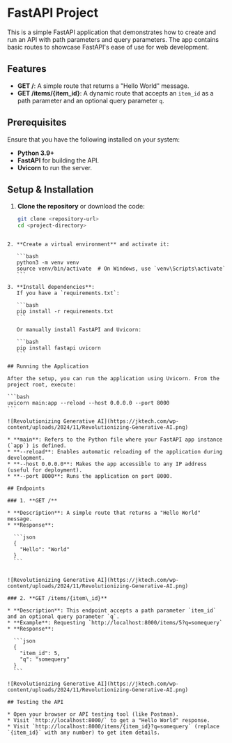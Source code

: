 
# FastAPI Project

This is a simple FastAPI application that demonstrates how to create and run an API with path parameters and query parameters. The app contains basic routes to showcase FastAPI's ease of use for web development.

## Features

- **GET /**: A simple route that returns a "Hello World" message.
- **GET /items/{item_id}**: A dynamic route that accepts an `item_id` as a path parameter and an optional query parameter `q`.

## Prerequisites

Ensure that you have the following installed on your system:

- **Python 3.9+**
- **FastAPI** for building the API.
- **Uvicorn** to run the server.

## Setup & Installation

1. **Clone the repository** or download the code:
   ```bash
   git clone <repository-url>
   cd <project-directory>
````

2. **Create a virtual environment** and activate it:

   ```bash
   python3 -m venv venv
   source venv/bin/activate  # On Windows, use `venv\Scripts\activate`
   ```

3. **Install dependencies**:
   If you have a `requirements.txt`:

   ```bash
   pip install -r requirements.txt
   ```

   Or manually install FastAPI and Uvicorn:

   ```bash
   pip install fastapi uvicorn
   ```

## Running the Application

After the setup, you can run the application using Uvicorn. From the project root, execute:

```bash
uvicorn main:app --reload --host 0.0.0.0 --port 8000
```

![Revolutionizing Generative AI](https://jktech.com/wp-content/uploads/2024/11/Revolutionizing-Generative-AI.png)

* **main**: Refers to the Python file where your FastAPI app instance (`app`) is defined.
* **--reload**: Enables automatic reloading of the application during development.
* **--host 0.0.0.0**: Makes the app accessible to any IP address (useful for deployment).
* **--port 8000**: Runs the application on port 8000.

## Endpoints

### 1. **GET /**

* **Description**: A simple route that returns a "Hello World" message.
* **Response**:

  ```json
  {
    "Hello": "World"
  }
  ```


![Revolutionizing Generative AI](https://jktech.com/wp-content/uploads/2024/11/Revolutionizing-Generative-AI.png)

### 2. **GET /items/{item\_id}**

* **Description**: This endpoint accepts a path parameter `item_id` and an optional query parameter `q`.
* **Example**: Requesting `http://localhost:8000/items/5?q=somequery`
* **Response**:

  ```json
  {
    "item_id": 5,
    "q": "somequery"
  }
  ```

![Revolutionizing Generative AI](https://jktech.com/wp-content/uploads/2024/11/Revolutionizing-Generative-AI.png)

## Testing the API

* Open your browser or API testing tool (like Postman).
* Visit `http://localhost:8000/` to get a "Hello World" response.
* Visit `http://localhost:8000/items/{item_id}?q=somequery` (replace `{item_id}` with any number) to get item details.
